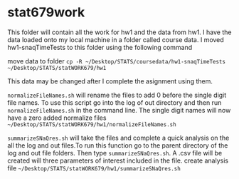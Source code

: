 # stat679work
This folder will contain all the work for hw1 and the data from hw1. I have the data loaded onto my local machine in a folder called course data. I moved hw1-snaqTimeTests to this folder using the following command

move data to folder
`cp -R ~/Desktop/STATS/coursedata/hw1-snaqTimeTests ~/Desktop/STATS/statWORK679/hw1`

This data may be changed after I complete the asignment using them.

`normalizeFileNames.sh` will rename the files to add 0 before the single digit file names. To use this script go into the log of out directory and then run `normalizeFileNames.sh` in the command line. The single digit names will now have a zero added
normalize files
`~/Desktop/STATS/statWORK679/hw1/normalizeFileNames.sh`

`summarizeSNaQres.sh` will take the files and complete a quick analysis on the all the log and out files.To run this function go to the parent directory of the log and out file folders. Then type `summarizeSNaQres.sh`. A .csv file will be created will three parameters of interest included in the file.
create analysis file
`~/Desktop/STATS/statWORK679/hw1/summarizeSNaQres.sh`





